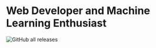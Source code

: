 # Web Developer and Machine Learning Enthusiast

![GitHub all releases](https://img.shields.io/github/downloads/{username}/{repo-name}/total)




